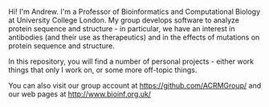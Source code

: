 Hi! I'm Andrew. I'm a Professor of Bioinformatics and Computational Biology at University College London. My group develops software to analyze protein sequence and structure - in particular, we have an interest in antibodies (and their use as therapeutics) and in the effects of mutations on protein sequence and structure.

In this repository, you will find a number of personal projects - either work things that only I work on, or some more off-topic things.

You can also visit our group account at https://github.com/ACRMGroup/ and our web pages at http://www.bioinf.org.uk/



<!--
### Hi there 👋


**AndrewCRMartin/AndrewCRMartin** is a ✨ _special_ ✨ repository because its `README.md` (this file) appears on your GitHub profile.

Here are some ideas to get you started:

- 🔭 I’m currently working on ...
- 🌱 I’m currently learning ...
- 👯 I’m looking to collaborate on ...
- 🤔 I’m looking for help with ...
- 💬 Ask me about ...
- 📫 How to reach me: ...
- 😄 Pronouns: ...
- ⚡ Fun fact: ...
-->
